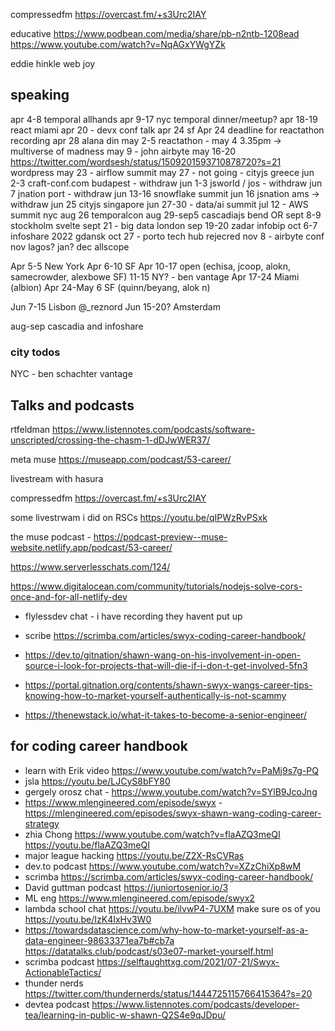compressedfm https://overcast.fm/+s3Urc2IAY

educative https://www.podbean.com/media/share/pb-n2ntb-1208ead https://www.youtube.com/watch?v=NqAGxYWgYZk

eddie hinkle web joy

## speaking

apr 4-8 temporal allhands
apr 9-17 nyc temporal dinner/meetup?
apr 18-19 react miami
apr 20 - devx conf talk
apr 24 sf
Apr 24 deadline for reactathon recording
apr 28 alana din
may 2-5 reactathon - may 4 3.35pm -> multiverse of madness
may 9 - john airbyte
may 16-20 https://twitter.com/wordsesh/status/1509201593710878720?s=21 wordpress
may 23 - airflow summit
may 27 - not going - cityjs greece
jun 2-3 craft-conf.com budapest - withdraw
jun 1-3 jsworld / jos - withdraw
jun 7 jnation port - withdraw
jun 13-16 snowflake summit
jun 16 jsnation ams -> withdraw
jun 25 cityjs singapore
jun 27-30 - data/ai summit
jul 12 - AWS summit nyc
aug 26 temporalcon
aug 29-sep5 cascadiajs bend OR
sept 8-9 stockholm svelte
sept 21 - big data london
sep 19-20 zadar infobip
oct 6-7 infoshare 2022 gdansk
oct 27 - porto tech hub rejecred
nov 8 - airbyte conf
nov lagos? jan?
dec allscope

Apr 5-5 New York
Apr 6-10 SF
Apr 10-17 open (echisa, jcoop, alokn, samecrowder, alexbowe SF)
11-15 NY? - ben vantage
Apr 17-24 Miami (albion)
Apr 24-May 6 SF (quinn/beyang, alok n)

Jun 7-15 Lisbon @_reznord
Jun 15-20? Amsterdam

aug-sep cascadia and infoshare

### city todos

NYC - ben schachter vantage

## Talks and podcasts

rtfeldman https://www.listennotes.com/podcasts/software-unscripted/crossing-the-chasm-1-dDJwWER37/

meta muse https://museapp.com/podcast/53-career/

livestream with hasura

compressedfm https://overcast.fm/+s3Urc2IAY

some livestrwam i did on RSCs https://youtu.be/qIPWzRvPSxk

the muse podcast - https://podcast-preview--muse-website.netlify.app/podcast/53-career/

https://www.serverlesschats.com/124/

https://www.digitalocean.com/community/tutorials/nodejs-solve-cors-once-and-for-all-netlify-dev

- flylessdev chat - i have recording they havent put up

- scribe https://scrimba.com/articles/swyx-coding-career-handbook/


- https://dev.to/gitnation/shawn-wang-on-his-involvement-in-open-source-i-look-for-projects-that-will-die-if-i-don-t-get-involved-5fn3



- https://portal.gitnation.org/contents/shawn-swyx-wangs-career-tips-knowing-how-to-market-yourself-authentically-is-not-scammy


- https://thenewstack.io/what-it-takes-to-become-a-senior-engineer/



## for coding career handbook

- learn with Erik video https://www.youtube.com/watch?v=PaMj9s7g-PQ 
- jsla https://youtu.be/LJCyS8bFY80
- gergely orosz chat - https://www.youtube.com/watch?v=SYlB9JcoJng
- https://www.mlengineered.com/episode/swyx - https://mlengineered.com/episodes/swyx-shawn-wang-coding-career-strategy
-  zhia Chong https://www.youtube.com/watch?v=flaAZQ3meQI https://youtu.be/flaAZQ3meQI
- major league hacking https://youtu.be/Z2X-RsCVRas
- dev.to podcast https://www.youtube.com/watch?v=XZzChiXp8wM 
- scrimba https://scrimba.com/articles/swyx-coding-career-handbook/
- David guttman podcast https://juniortosenior.io/3 
- ML eng https://www.mlengineered.com/episode/swyx2 
- lambda school chat https://youtu.be/ilvwP4-7UXM 
make sure os of you https://youtu.be/IzK4IxHv3W0
- https://towardsdatascience.com/why-how-to-market-yourself-as-a-data-engineer-98633371ea7b#cb7a https://datatalks.club/podcast/s03e07-market-yourself.html
- scrimba podcast https://selftaughttxg.com/2021/07-21/Swyx-ActionableTactics/
- thunder nerds https://twitter.com/thundernerds/status/1444725115766415364?s=20
- devtea podcast https://www.listennotes.com/podcasts/developer-tea/learning-in-public-w-shawn-Q2S4e9qJDpu/
